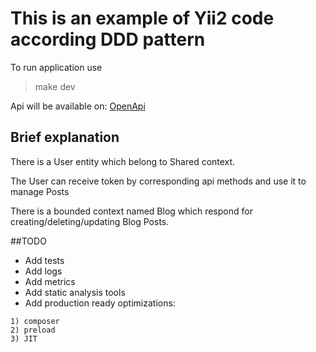 # This is an example of Yii2 code according DDD pattern

To run application use
> make dev

Api will be available on:
[OpenApi](https://localhost:8443/doc)

##  Brief explanation

There is a User entity which belong to Shared context.

The User can receive token by corresponding api methods and use it to manage Posts

There is a bounded context named Blog which respond for creating/deleting/updating Blog Posts.

##TODO

- Add tests
- Add logs
- Add metrics
- Add static analysis tools
- Add production ready optimizations: 
```
1) composer
2) preload
3) JIT
```
